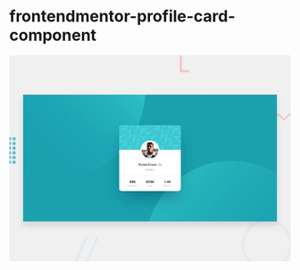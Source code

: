 # frontendmentor-profile-card-component
![Design preview for the Profile card component coding challenge](./profile-card-component-main/design/desktop-preview.jpg)
